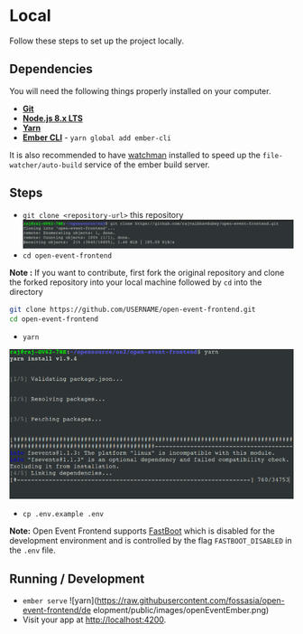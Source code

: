 # Local
Follow these steps to set up the project locally.
## Dependencies
You will need the following things properly installed on your computer.

* **[Git](https://git-scm.com/)**
* **[Node.js 8.x LTS](https://nodejs.org/)**
* **[Yarn](https://yarnpkg.com/en/docs/install)**
* **[Ember CLI](https://ember-cli.com/)** - `yarn global add ember-cli`

It is also recommended to have [watchman](https://facebook.github.io/watchman/docs/install.html) installed to speed up the `file-watcher/auto-build` service of the ember build server.

## Steps
* `git clone <repository-url>` this repository
![git clone](https://raw.githubusercontent.com/fossasia/open-event-frontend/development/public/images/openEventClone.png)
* `cd open-event-frontend`

**Note :** If you want to contribute, first fork the original repository and clone the forked repository into your local machine followed by ```cd``` into the directory
```sh
git clone https://github.com/USERNAME/open-event-frontend.git
cd open-event-frontend
```

* `yarn`

![yarn](https://raw.githubusercontent.com/fossasia/open-event-frontend/development/public/images/openEventYarn.png)
* `cp .env.example .env`

**Note:**  Open Event Frontend supports [FastBoot](https://github.com/ember-fastboot/ember-cli-fastboot) which is disabled for the development environment and is controlled by the flag `FASTBOOT_DISABLED` in the `.env` file.  
## Running / Development

* `ember serve`
![yarn](https://raw.githubusercontent.com/fossasia/open-event-frontend/de elopment/public/images/openEventEmber.png)
* Visit your app at [http://localhost:4200](http://localhost:4200).

